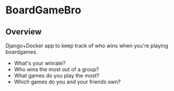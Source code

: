 # BoardGameBro

## Overview

Django+Docker app to keep track of who wins when you're playing boardgames.

- What's your winrate?
- Who wins the most out of a group?
- What games do you play the most?
- Which games do you and your friends own?
